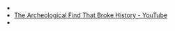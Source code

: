 -
- [The Archeological Find That Broke History - YouTube](https://www.youtube.com/watch?v=oZnW-E70wq8)
-